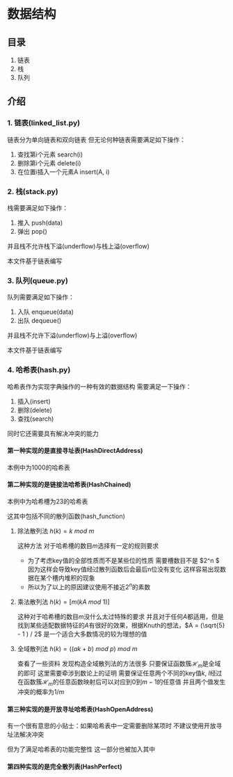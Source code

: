 # 数据结构

## 目录

1. 链表
2. 栈
3. 队列





## 介绍

### 1. 链表(linked_list.py)

链表分为单向链表和双向链表 但无论何种链表需要满足如下操作：

1. 查找第i个元素 search(i)
2. 删除第i个元素 delete(i)
3. 在位置i插入一个元素A insert(A, i)

### 2. 栈(stack.py)

栈需要满足如下操作：

1. 推入 push(data)
2. 弹出 pop()

并且栈不允许栈下溢(underflow)与栈上溢(overflow)

本文件基于链表编写

### 3. 队列(queue.py)

队列需要满足如下操作：

1.  入队 enqueue(data)
2.  出队 dequeue()

并且栈不允许下溢(underflow)与上溢(overflow)

本文件基于链表编写

### 4. 哈希表(hash.py)

哈希表作为实现字典操作的一种有效的数据结构 需要满足一下操作：

1. 插入(insert)
2. 删除(delete)
3. 查找(search)

同时它还需要具有解决冲突的能力 

#### 第一种实现的是直接寻址表(HashDirectAddress) 

本例中为1000的哈希表

#### 第二种实现的是链接法哈希表(HashChained) 

本例中为哈希槽为23的哈希表

这其中包括不同的散列函数(hash_function) 

1. 除法散列法 $h(k) = k\ mod\ m$

   这种方法 对于哈希槽的数目$m$选择有一定的规则要求

   * 为了考虑key值的全部性质而不是某些位的性质 需要槽数目不是 $2^n $ 因为这样会导致key值经过散列函数后会最后n位没有变化 这样容易出现数据在某个槽内堆积的现象
   * 所以为了以上的原因建议使用不接近$2^n​$的素数

2. 乘法散列法 $h(k) = [m(kA\ mod\ 1)]$

   这种对于哈希槽的数目$m$没什么太过特殊的要求 并且对于任何$A$都适用，但是找到某些适配数据特征的$A$有很好的效果，根据Knuth的想法，$A = (\sqrt{5} - 1 ) / 2$ 是一个适合大多数情况的较为理想的值

3. 全域散列法 $h(k) = ((ak+b)\ mod\ p)\ mod\ m$

   查看了一些资料 发现构造全域散列法的方法很多 只要保证函数簇$\mathcal{H}_m$是全域的即可 这里需要牵涉到数论上的证明 需要保证任意两个不同的key值$k$, $l$经过在函数簇$\mathcal{H}_m$的任意函数映射后可以对应到$0$到$m-1$的任意值 并且两个值发生冲突的概率为$1/m$

#### 第三种实现的是开放寻址哈希表(HashOpenAddress)

有一个很有意思的小贴士：如果哈希表中一定需要删除某项时 不建议使用开放寻址法解决冲突

但为了满足哈希表的功能完整性 这一部分也被加入其中



#### 第四种实现的是完全散列表(HashPerfect)



